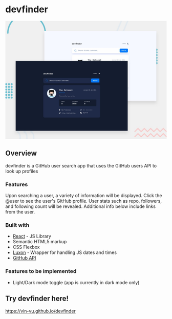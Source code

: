 # devfinder

![devfinder Logo](/public/devfinder.jpg)

## Overview

devfinder is a GitHub user search app that uses the GitHub users API to look up profiles

### Features

Upon searching a user, a variety of information will be displayed. Click the @user to see the user's GitHub profile. User stats such as repo, followers, and following count will be revealed. Additional info below include links from the user.

### Built with
- [React](https://reactjs.org/) - JS Library
- Semantic HTML5 markup
- CSS Flexbox
- [Luxon](https://moment.github.io/luxon/#/) - Wrapper for handling JS dates and times
- [GitHub API](https://docs.github.com/en/rest/reference/users)

### Features to be implemented
- Light/Dark mode toggle (app is currently in dark mode only)

## Try devfinder here!
https://vin-vu.github.io/devfinder



